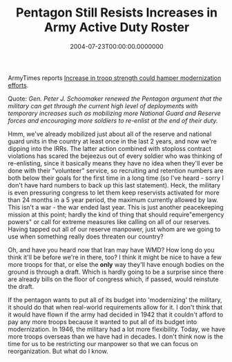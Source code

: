 ﻿---
title: Pentagon Still Resists Increases in Army Active Duty Roster
date: "2004-07-23T00:00:00.0000000"
featuredImage: img/pentagon-still-resists-increases-in-army-active-duty-roster-featured.png
---

ArmyTimes reports [Increase in troop strength could hamper modernization efforts](http://www.armytimes.com/story.php?f=1-292925-3099693.php).

Quote: _Gen. Peter J. Schoomaker renewed the Pentagon argument that the military can get through the current high level of deployments with temporary increases such as mobilizing more National Guard and Reserve forces and encouraging more soldiers to re-enlist at the end of their duty._

Hmm, we've already mobilized just about all of the reserve and national guard units in the country at least once in the last 2 years, and now we're dipping into the IRRs. The latter action combined with stoploss contract violations has scared the bejeezus out of every soldier who was thinking of re-enlisting, since it basically means they have no idea when they'll ever be done with their "volunteer" service, so recruiting and retention numbers are both below their goals for the first time in a long time (so I've heard - sorry I don't have hard numbers to back up this last statement). Heck, the military is even pressuring congress to let them keep reservists activated for more than 24 months in a 5 year period, the maximum currently allowed by law. This isn't a war - the war ended last year. This is just another peacekeeping mission at this point; hardly the kind of thing that should require"emergency powers" or call for extreme measures like calling on all of our reserves. Having tapped out all of our reserve manpower, just whom are we going to use when something really does threaten our country?

Oh, and have you heard now that Iran may have WMD? How long do you think it'll be before we're in there, too? I think it might be nice to have a few more troops for that, or else the **only** way they'll have enough bodies on the ground is through a draft. Which is hardly going to be a surprise since there are already bills on the floor of congress which, if passed, would reinstute the draft.

If the pentagon wants to put all of its budget into 'modernizing' the military, it should do that when real-world requirements allow for it. I don't think that it would have flown if the army had decided in 1942 that it couldn't afford to pay any more troops because it wanted to put all of its budget into modernization. In 1946, the military had a lot more flexibility. Today, we have more troops overseas than we have had in decades. I don't think now is the time for us to be restricting our manpower so that we can focus on reorganization. But what do I know.

